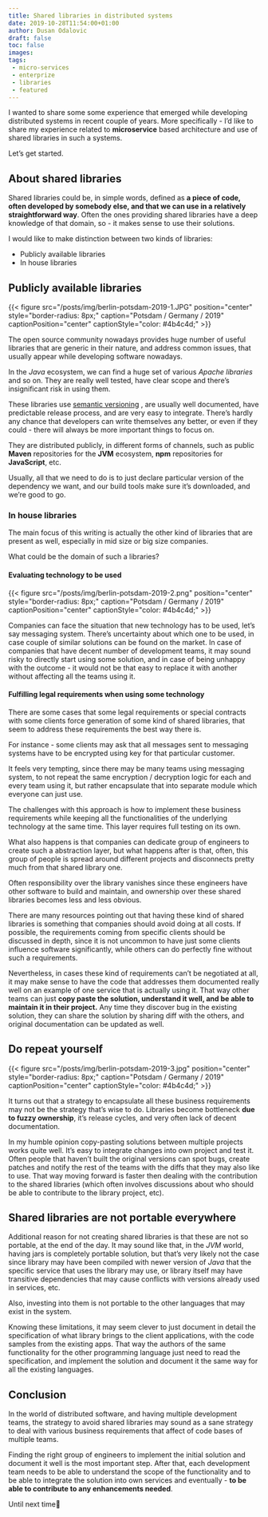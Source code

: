 ```yaml
---
title: Shared libraries in distributed systems
date: 2019-10-28T11:54:00+01:00
author: Dusan Odalovic
draft: false
toc: false
images:
tags:
 - micro-services
 - enterprize
 - libraries
 - featured
---
```


I wanted to share some some experience that emerged while developing distributed systems in recent couple of years. More specifically - I’d like to 
share my experience related to **microservice** based architecture and use of shared libraries in such a systems. 

Let’s get started.

## About shared libraries

Shared libraries could be, in simple words, defined as **a piece of code, often developed by somebody else, and that we can use in a relatively 
straightforward way**. Often the ones providing shared libraries have a deep knowledge of that domain, so - it makes sense to use their solutions. 

I would like to make distinction between two kinds of libraries:

* Publicly available libraries
* In house libraries

## Publicly available libraries

{{< figure src="/posts/img/berlin-potsdam-2019-1.JPG" position="center" style="border-radius: 8px;" caption="Potsdam / Germany / 2019" captionPosition="center" captionStyle="color: #4b4c4d;" >}}

The open source community nowadays provides huge number of useful libraries that are generic in their nature, and address common issues, that usually 
appear while developing software nowadays. 

In the *Java* ecosystem, we can find a huge set of various *Apache libraries* and so on. They are really well tested, have clear scope and there’s 
insignificant risk in using them.  

These libraries use  [semantic versioning](https://semver.org/) , are usually well documented, have predictable release process, and are very easy to 
integrate. There’s hardly any chance that developers can write themselves any better, or even if they could - there will always be more important 
things to focus on. 

They are distributed publicly, in different forms of channels, such as public **Maven** repositories for the **JVM** ecosystem, **npm** repositories 
for **JavaScript**, etc. 

Usually, all that we need to do is to just declare particular version of the dependency we want, and our build tools make sure it’s downloaded, and 
we’re good to go. 

### In house libraries

The main focus of this writing is actually the other kind of libraries that are present as well, especially in mid size or big size companies. 

What could be the domain of such a libraries? 

#### Evaluating technology to be used

{{< figure src="/posts/img/berlin-potsdam-2019-2.png" position="center" style="border-radius: 8px;" caption="Potsdam / Germany / 2019" captionPosition="center" captionStyle="color: #4b4c4d;" >}}

Companies can face the situation that new technology has to be used, let’s say messaging system. There’s uncertainty about which one to be used, 
in case couple of similar solutions can be found on the market. In case of companies that have decent number of development teams, it may sound 
risky to directly start using some solution, and in case of being unhappy with the outcome - it would not be that easy to replace it with another 
without affecting all the teams using it. 

#### Fulfilling legal requirements when using some technology 

There are some cases that some legal requirements or special contracts with some clients force generation of some kind of shared libraries, that 
seem to address these requirements the best way there is. 

For instance - some clients may ask that all messages sent to messaging systems have to be encrypted using key for that particular customer. 

It feels very tempting, since there may be many teams using messaging system, to not repeat the same encryption / decryption logic for each and every 
team using it, but rather encapsulate that into separate module which everyone can just use. 

The challenges with this approach is how to implement these business requirements while keeping all the functionalities of the underlying technology at 
the same time. This layer requires full testing on its own. 

What also happens is that companies can dedicate group of engineers to create such a abstraction layer, but what happens after is that, often, this 
group of people is spread around different projects and disconnects pretty much from that shared library one.

Often responsibility over the library vanishes since these engineers have other software to build and maintain, and ownership over these shared libraries 
becomes less and less obvious. 

There are many resources pointing out that having these kind of shared libraries is something that companies should avoid doing at all costs. 
If possible, the requirements coming from specific clients should be discussed in depth, since it is not uncommon to have just some clients influence software 
significantly, while others can do perfectly fine without such a requirements. 

Nevertheless, in cases these kind of requirements can’t be negotiated at all, it may make sense to have the code that addresses them documented really 
well on an example of one service that is actually using it. That way other teams can just **copy paste the solution, understand it well, and be able 
to maintain it in their project.** Any time they discover bug in the existing solution, they can share the solution by sharing diff with the others, 
and original documentation can be updated as well. 

## Do repeat yourself

{{< figure src="/posts/img/berlin-potsdam-2019-3.jpg" position="center" style="border-radius: 8px;" caption="Potsdam / Germany / 2019" captionPosition="center" captionStyle="color: #4b4c4d;" >}}

It turns out that a strategy to encapsulate all these business requirements may not be the strategy that’s wise to do. Libraries become bottleneck 
**due to fuzzy  ownership**, it’s release cycles, and very often lack of decent documentation. 

In my humble opinion copy-pasting solutions between multiple projects works quite well. It’s easy to integrate changes into own project and test it. 
Often people that haven’t built the original versions can spot bugs, create patches and notify the rest of the teams with the diffs that they may 
also like to use. That way moving forward is faster then dealing with the contribution to the shared libraries (which often involves discussions about 
who should be able to contribute to the library project, etc).

## Shared libraries are not portable everywhere

Additional reason for not creating shared libraries is that these are not so portable, at the end of the day. It may sound like that, in the *JVM* 
world, having jars is completely portable solution, but that’s very likely not the case since library may have been compiled with newer version of 
*Java* that the specific service that uses the library may use, or library itself may have transitive dependencies that may cause conflicts with 
versions already used in services, etc. 

Also, investing into them is not portable to the other languages that may exist in the system.

Knowing these limitations, it may seem clever to just document in detail the specification of what library brings to the client applications, with 
the code samples from the existing apps. That way the authors of the same functionality for the other programming language just need to read the 
specification, and implement the solution and document it the same way for all the existing languages. 

## Conclusion
In the world of distributed software, and having multiple development teams, the strategy to avoid shared libraries may sound as a sane strategy to 
deal with various business requirements that affect of code bases of multiple teams. 

Finding the right group of engineers to implement the initial solution and document it well is the most important step. After that, each development 
team needs to be able to understand the scope of the functionality  and to be able to integrate the solution into own services and eventually - 
**to be able to contribute to any enhancements needed**.

Until next time👋 